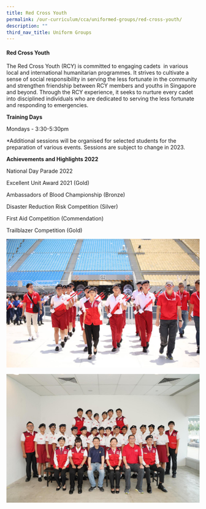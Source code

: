 ```yaml
---
title: Red Cross Youth
permalink: /our-curriculum/cca/uniformed-groups/red-cross-youth/
description: ""
third_nav_title: Uniform Groups
---
```

#### Red Cross Youth

The Red Cross Youth (RCY) is committed to engaging cadets  in various local and international humanitarian programmes. It strives to cultivate a sense of social responsibility in serving the less fortunate in the community and strengthen friendship between RCY members and youths in Singapore and beyond. Through the RCY experience, it seeks to nurture every cadet into disciplined individuals who are dedicated to serving the less fortunate and responding to emergencies.

**Training Days**

Mondays - 3:30-5:30pm

\*Additional sessions will be organised for selected students for the preparation of various events. Sessions are subject to change in 2023.

**Achievements and Highlights 2022**

National Day Parade 2022 

Excellent Unit Award 2021 (Gold)

Ambassadors of Blood Championship (Bronze)

Disaster Reduction Risk Competition (Silver)

First Aid Competition (Commendation)

Trailblazer Competition (Gold)

![](/images/CCAs/Red%20Cross/IMG-20220719-WA0067%20(1).jpg)

![](/images/CCAs/Red%20Cross/IMG-20220719-WA0042.jpg)